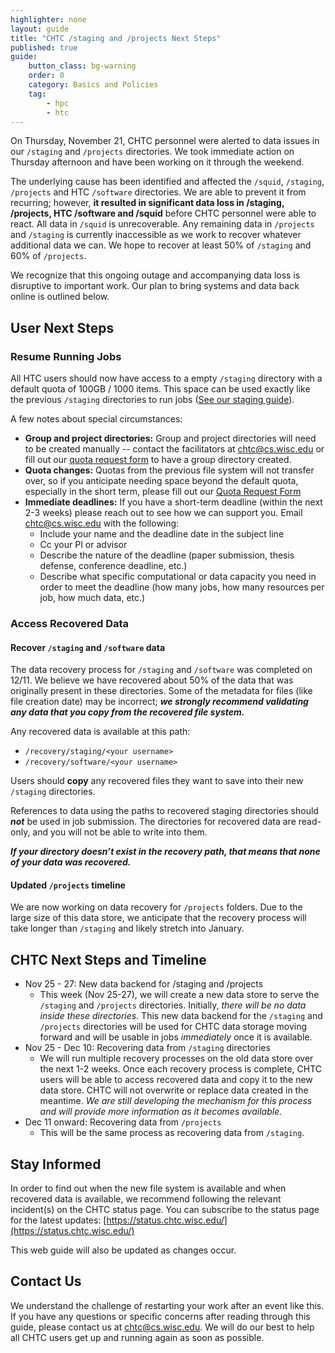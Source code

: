 ```yaml
---
highlighter: none
layout: guide
title: "CHTC /staging and /projects Next Steps"
published: true
guide: 
    button_class: bg-warning
    order: 0
    category: Basics and Policies
    tag:
        - hpc
        - htc
---
```


On Thursday, November 21, CHTC personnel were alerted to data issues in our `/staging` and `/projects` directories. We took immediate action on Thursday afternoon and have been working on it through the weekend. 

The underlying cause has been identified and affected the `/squid`, `/staging`, `/projects` and HTC `/software` directories. We are able to prevent it from recurring; however, **it resulted in significant data loss in /staging, /projects, HTC /software and /squid** before CHTC personnel were able to react. All data in `/squid` is unrecoverable. Any remaining data in `/projects` and `/staging` is currently inaccessible as we work to recover whatever additional data we can. We hope to recover at least 50% of `/staging` and 60% of `/projects`. 

We recognize that this ongoing outage and accompanying data loss is disruptive to important work. Our plan to bring systems and data back online is outlined below. 

## User Next Steps

### Resume Running Jobs

All HTC users should now have access to a empty `/staging` directory with a default quota of 100GB / 1000 items. This space can be used exactly like the previous `/staging` directories to run jobs ([See our staging guide](https://chtc.cs.wisc.edu/uw-research-computing/file-avail-largedata)). 

A few notes about special circumstances: 
* **Group and project directories:** Group and project directories will need to be created manually -- contact the facilitators at chtc@cs.wisc.edu or fill out our [quota request form](https://chtc.cs.wisc.edu/uw-research-computing/quota-request) to have a group directory created. 
* **Quota changes:** Quotas from the previous file system will not transfer over, so if you anticipate needing space beyond the default quota, especially in the short term, please fill out our [Quota Request Form](https://chtc.cs.wisc.edu/uw-research-computing/quota-request)
* **Immediate deadlines:** If you have a short-term deadline (within the next 2-3 weeks) please reach out to see how we can support you. Email chtc@cs.wisc.edu with the following: 
	* Include your name and the deadline date in the subject line
	* Cc your PI or advisor
	* Describe the nature of the deadline (paper submission, thesis defense, conference deadline, etc.)
	* Describe what specific computational or data capacity you need in order to meet the deadline (how many jobs, how many resources per job, how much data, etc.)

### Access Recovered Data

#### Recover `/staging` and `/software` data

The data recovery process for `/staging` and `/software` was completed on 12/11. We believe we have recovered about 50% of the data that was originally present in these directories. Some of the metadata for files (like file creation date) may be incorrect; **_we strongly recommend validating any data that you copy from the recovered file system._**

Any recovered data is available at this path: 
  * `/recovery/staging/<your username>`
  * `/recovery/software/<your username>`

Users should **copy** any recovered files they want to save into their new `/staging` directories. 

References to data using the paths to recovered staging directories should ***not*** be used in job submission. The directories for recovered data are read-only, and you will not be able to write into them. 

**_If your directory doesn’t exist in the recovery path, that means that none of your data was recovered._**


#### Updated `/projects` timeline

We are now working on data recovery for `/projects` folders. Due to the large size of this data store, we anticipate that the recovery process will take longer than `/staging` and likely stretch into January. 


## CHTC Next Steps and Timeline

* Nov 25 - 27: New data backend for /staging and /projects
	* This week (Nov 25-27), we will create a new data store to serve the `/staging` and `/projects` directories. Initially, _there will be no data inside these directories._ This new data backend for the `/staging` and `/projects` directories will be used for CHTC data storage moving forward and will be usable in jobs _immediately_ once it is available. 
* Nov 25 - Dec 10: Recovering data from `/staging` directories
	* We will run multiple recovery processes on the old data store over the next 1-2 weeks. Once each recovery process is complete, CHTC users will be able to access recovered data and copy it to the new data store. CHTC will not overwrite or replace data created in the meantime.  _We are still developing the mechanism for this process and will provide more information as it becomes available._
* Dec 11 onward: Recovering data from `/projects`
	* This will be the same process as recovering data from `/staging`. 

## Stay Informed

In order to find out when the new file system is available and when recovered data is available, we recommend following the relevant incident(s) on the CHTC status page. You can subscribe to the status page for the latest updates: [https://status.chtc.wisc.edu/](https://status.chtc.wisc.edu/)

This web guide will also be updated as changes occur. 

## Contact Us

We understand the challenge of restarting your work after an event like this. If you have any questions or specific concerns after reading through this guide, please contact us at chtc@cs.wisc.edu. We will do our best to help all CHTC users get up and running again as soon as possible. 
